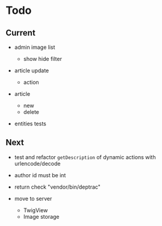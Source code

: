# Todo

## Current

- admin image list
  - show hide filter

- article update
  - action

- article
  - new
  - delete

- entities tests

## Next

- test and refactor `getDescription` of dynamic actions with urlencode/decode

- author id must be int

- return check "vendor/bin/deptrac"

- move to server
  - TwigView
  - Image storage
  
